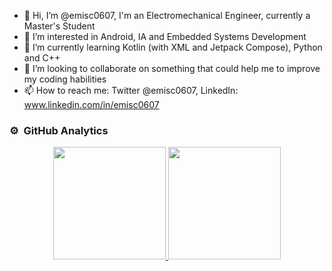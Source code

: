 - 👋 Hi, I’m @emisc0607, I'm an Electromechanical Engineer, currently a Master's Student
- 👀 I’m interested in Android, IA and Embedded Systems Development
- 🌱 I’m currently learning Kotlin (with XML and Jetpack Compose), Python and C++
- 💞️ I’m looking to collaborate on something that could help me to improve my coding habilities
- 📫 How to reach me: Twitter @emisc0607, LinkedIn: www.linkedin.com/in/emisc0607

<!---
emisc0607/emisc0607 is a ✨ special ✨ repository because its `README.md` (this file) appears on your GitHub profile.
You can click the Preview link to take a look at your changes.
--->
### ⚙️ &nbsp;GitHub Analytics

<p align="center">
<a href="https://github.com/emisc0607">
  <img height="180em" src="https://github-readme-stats-eight-theta.vercel.app/api?username=emisc0607&show_icons=true&theme=algolia&include_all_commits=true&count_private=true"/>
  <img height="180em" src="https://github-readme-stats-eight-theta.vercel.app/api/top-langs/?username=emisc0607&layout=compact&langs_count=8&theme=algolia"/>
</a>
</p>
